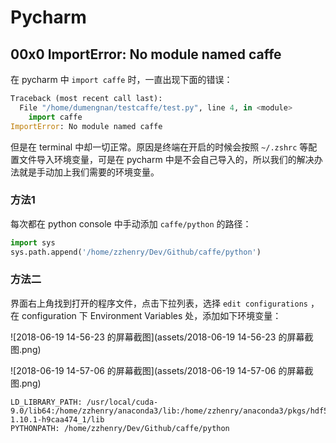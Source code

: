 # Pycharm

## 00x0 ImportError: No module named caffe

在 pycharm 中 `import caffe` 时，一直出现下面的错误：

```python
Traceback (most recent call last):
  File "/home/dumengnan/testcaffe/test.py", line 4, in <module>
    import caffe
ImportError: No module named caffe
```

但是在 terminal 中却一切正常。原因是终端在开启的时候会按照 `~/.zshrc` 等配置文件导入环境变量，可是在 pycharm 中是不会自己导入的，所以我们的解决办法就是手动加上我们需要的环境变量。

### 方法1

每次都在 python console 中手动添加 `caffe/python` 的路径：

```python
import sys
sys.path.append('/home/zzhenry/Dev/Github/caffe/python')
```

### 方法二

界面右上角找到打开的程序文件，点击下拉列表，选择 `edit configurations` ，在 configuration 下 Environment Variables 处，添加如下环境变量：

![2018-06-19 14-56-23 的屏幕截图](assets/2018-06-19 14-56-23 的屏幕截图.png)

![2018-06-19 14-57-06 的屏幕截图](assets/2018-06-19 14-57-06 的屏幕截图.png)

```
LD_LIBRARY_PATH: /usr/local/cuda-9.0/lib64:/home/zzhenry/anaconda3/lib:/home/zzhenry/anaconda3/pkgs/hdf5-1.10.1-h9caa474_1/lib
PYTHONPATH: /home/zzhenry/Dev/Github/caffe/python
```

